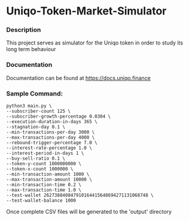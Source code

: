 # Uniqo-Token-Market-Simulator

### Description
This project serves as simulator for the Uniqo token in order to study its long term behaviour

### Documentation
Documentation can be found at
<a href="https://docs.uniqo.finance">https://docs.uniqo.finance</a>

### Sample Command:
```
python3 main.py \
--subscriber-count 125 \
--subscriber-growth-percentage 0.0304 \
--execution-duration-in-days 365 \
--stagnation-day 0.1 \
--min-transactions-per-day 3000 \
--max-transactions-per-day 4000 \
--rebound-trigger-percentage 7.0 \
--interest-rate-percentage 1.0 \
--interest-period-in-days 1 \
--buy-sell-ratio 0.1 \
--token-y-count 1000000000 \
--token-x-count 1000000 \
--min-transaction-amount 1000 \
--max-transaction-amount 10000 \
--min-transaction-time 0.2 \
--max-transaction-time 1.0 \
--test-wallet 262738840847910164415648694271131068748 \
--test-wallet-balance 1000
```

Once complete CSV files will be generated to the 'output' directory
